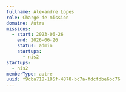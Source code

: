 ```yaml
---
fullname: Alexandre Lopes
role: Chargé de mission
domaine: Autre
missions:
  - start: 2023-06-26
    end: 2026-06-26
    status: admin
    startups:
      - nis2
startups:
  - nis2
memberType: autre
uuid: f9cba718-185f-4878-bc7a-fdcfdbe6bc76
---
```

